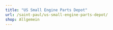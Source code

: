 ```yaml
---
title: "US Small Engine Parts Depot"
url: /saint-paul/us-small-engine-parts-depot/
shop: Allgemein
---
```


